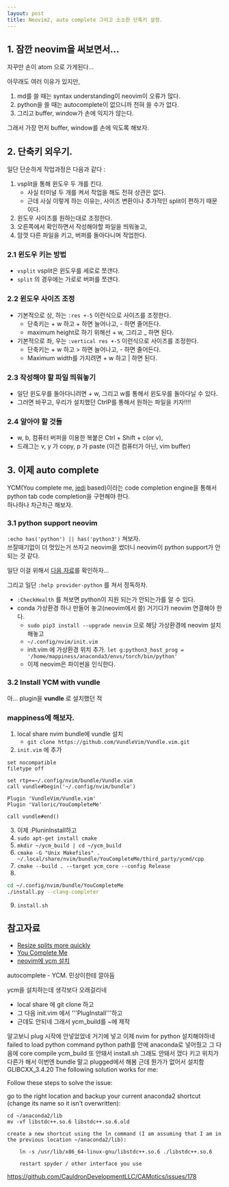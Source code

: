 ```yaml
---
layout: post
title: Neovim2, auto complete 그리고 소소한 단축키 설정.
---
```


## 1. 잠깐 neovim을 써보면서...
자꾸만 손이 atom 으로 가게된다... <br>

아무래도 여러 이유가 있지만, <br>
1. md를 쓸 때는 syntax understanding이 neovim이 오류가 많다.
2. python을 쓸 때는 autocomplete이 없으니까 전혀 쓸 수가 없다.
3. 그리고 buffer, window가 손에 익지가 않는다.

그래서 가장 먼저 buffer, window를 손에 익도록 해보자. <br>

## 2. 단축키 외우기.

일단 단순하게 작업과정은 다음과 같다 : <br>

1. vsplit을 통해 윈도우 두 개를 킨다.
	* 사실 터미널 두 개를 켜서 작업을 해도 전혀 상관은 없다.
	* 근데 사실 이렇게 하는 이유는, 사이즈 변환이나 추가적인 split이 편하기 때문이다. 
2. 윈도우 사이즈를 원하는대로 조정한다.
3. 오른쪽에서 확인하면서 작성해야할 파일을 띄워놓고, 
4. 맘껏 다른 파일을 키고, 버퍼를 돌아다니며 작업한다. 

### 2.1 윈도우 키는 방법
* ```vsplit``` vsplit은 윈도우를 세로로 쪼갠다.
* ```split``` 의 경우에는 가로로 버퍼를 쪼갠다.

### 2.2 윈도우 사이즈 조정
* 기본적으로 상, 하는 ```:res +-5``` 이런식으로 사이즈를 조정한다.
	* 단축키는 <Ctrl> + w 하고 + 하면 늘어나고, - 하면 줄어든다. 
	* maximum height로 하기 위해선 <Ctrl> + w, 그리고 _ 하면 된다. 
* 기본적으로 좌, 우는 ```:vertical res +-5``` 이런식으로 사이즈를 조정한다.  
	* 단축키는 <Ctrl> + w 하고 > 하면 늘어나고, - 하면 줄어든다.
	* Maximum width를 가지려면 <Ctrl> + w 하고 | 하면 된다. 

### 2.3 작성해야 할 파일 띄워놓기
* 일단 윈도우를 돌아다니려면 <Ctrl> + w, 그리고 w를 통해서 윈도우를 돌아다닐 수 있다. 
* 그러면 바꾸고, 우리가 설치했던 CtrlP를 통해서 원하는 파일을 키자!!!!

### 2.4 알아야 할 것들
* w, b, 컴퓨터 버퍼을 이용한 복붙은 Ctrl + Shift + c(or v),
* 드래그는 v, y 가 copy, p 가 paste (이건 컴퓨터가 아닌, vim buffer)

## 3. 이제 auto complete
YCM(You complete me, [jedi](https://github.com/davidhalter/jedi) based)이라는 code completion engine을 통해서 python tab code completion을 구현해야 한다. <br>
하나하나 차근차근 해보자. <br>

### 3.1 python support neovim
```:echo has('python') || has('python3')``` 쳐보자. <br>
쓰잘때기없이 더 멋있는거 쓰자고 neovim을 썼더니 neovim이 python support가 안되는 것 같다. <br>

일단 이걸 위해서 [다음 자료]()를 확인하자... <br>

그리고 일단 ```:help provider-python``` 를 쳐서 정독하자. <br>
* ```:CheckHealth``` 를 쳐보면 python이 지원 되는가 안되는가를 알 수 있다.
* conda 가상환경 하나 만들어 놓고(neovim에서 쓸) 거기다가 neovim 연결해야 한다.
	* ```sudo pip3 install --upgrade neovim``` 으로 해당 가상환경에 neovim 설치해놓고
	* ```~/.config/nvim/init.vim```
	* init.vim 에 가상환경 위치 추가. ```let g:python3_host_prog = '/home/mappiness/anaconda3/envs/torch/bin/python'```
	* 이제 neovim은 파이썬을 인식한다.

### 3.2 Install YCM with vundle
아... plugin을 **vundle** 로 설치했던 적	

### mappiness에 해보자.
1. local share nvim bundle에 vundle 설치
	* ```git clone https://github.com/VundleVim/Vundle.vim.git```
2. `init.vim` 에 추가
```
set nocompatible
filetype off

set rtp+=~/.config/nvim/bundle/Vundle.vim
call vundle#begin('~/.config/nvim/bundle')

Plugin 'VundleVim/Vundle.vim'
Plugin 'Valloric/YouCompleteMe'

call vundle#end()
```
3. 이제 :PluninInstall하고
4. `sudo apt-get install cmake`
5. `mkdir ~/ycm_build | cd ~/ycm_build`
6. `cmake -G "Unix Makefiles" . ~/.local/share/nvim/bundle/YouCompleteMe/third_party/ycmd/cpp`
7. `cmake --build . --target ycm_core --config Release`
8. 
```bash
cd ~/.config/nvim/bundle/YouCompleteMe
./install.py --clang-completer
```
9. `install.sh`
## 참고자료
* [Resize splits more quickly](http://vim.wikia.com/wiki/Resize_splits_more_quickly)
* [You Complete Me](https://github.com/Valloric/YouCompleteMe)
* [neovim에 ycm 설치](http://milennium9.godohosting.com/wordpress/?p=205)

autocomplete - YCM. 민상이한테 깔아둠

ycm을 설치하는데 생각보다 오래걸리네
* local share 에 git clone 하고
* 그 다음 init.vim 에서 '''PlugInstall'''하고
* 근데도 안되네
그래서 ycm_build를 ~에 제작

알고보니 plug 시작에 안넣었었네 거기에 넣고
이제 nvim for python 설치해야하네
failed to load python command
python path를 안에 anaconda로 넣어줬고
그 다음에 core compile ycm_build
또 안돼서 install.sh 
그래도 안돼서 껐다 키고
위치가 다른가 해서 이번엔 bundle 말고 plugged에서 해봄
근데 뭔가가 없어서 설치함
GLIBCXX_3.4.20
The following solution works for me:

Follow these steps to solve the issue:

go to the right location and backup your current anaconda2 shortcut (change its name so it isn't overwritten):

	cd ~/anaconda2/lib
	mv -vf libstdc++.so.6 libstdc++.so.6.old

	create a new shortcut using the ln command (I am assuming that I am in the previous location ~/anaconda2/lib):

		ln -s /usr/lib/x86_64-linux-gnu/libstdc++.so.6 ./libstdc++.so.6

		restart spyder / other interface you use
https://github.com/CauldronDevelopmentLLC/CAMotics/issues/178



